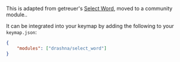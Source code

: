 This is adapted from getreuer's [Select Word](https://getreuer.info/posts/keyboards/select-word/index.html), moved to a community module..

It can be integrated into your keymap by adding the following to your `keymap.json`:

```json
{
    "modules": ["drashna/select_word"]
}
```
